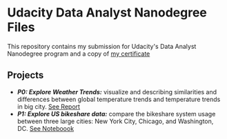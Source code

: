 # Udacity Data Analyst Nanodegree Files

This repository contains my submission for Udacity's Data Analyst Nanodegree program and a copy of [my certificate](https://github.com/pierreconreaux/data_analyst_nd/blob/master/data_analyst_certificate.pdf)

## Projects

- ***P0: Explore Weather Trends:*** visualize and describing similarities and differences between global temperature trends and temperature trends in big city. [See Report](https://github.com/pierreconreaux/data_analyst_nd/blob/master/p0_explore_weather_trends/exploring_weather_trends.pdf)
- ***P1: Explore US bikeshare data:*** compare the bikeshare system usage between three large cities: New York City, Chicago, and Washington, DC. [See Noteboook](https://github.com/pierreconreaux/data_analyst_nd/blob/master/p1_explore_US_bikeshare_data/explore_US_bikeshare_data.ipynb)
